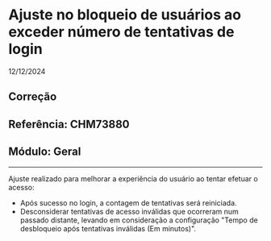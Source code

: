 # Ajuste no bloqueio de usuários ao exceder número de tentativas de login
12/12/2024
## Correção
## Referência: CHM73880
## Módulo: Geral
***

Ajuste realizado para melhorar a experiência do usuário ao tentar efetuar o acesso:

* Após sucesso no login, a contagem de tentativas será reiniciada.
* Desconsiderar tentativas de acesso inválidas que ocorreram num passado distante, levando em consideração a configuração "Tempo de desbloqueio após tentativas inválidas (Em minutos)".
